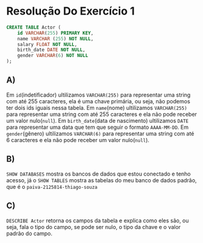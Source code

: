 # Resolução Do Exercício 1

```SQL
CREATE TABLE Actor (
    id VARCHAR(255) PRIMARY KEY,
    name VARCHAR (255) NOT NULL,
    salary FLOAT NOT NULL,
    birth_date DATE NOT NULL,
    gender VARCHAR(6) NOT NULL
);
```

## A)
Em `id`(indetificador) ultilizamos `VARCHAR(255)` para representar uma string com até 255 caracteres, ela é uma chave primária, ou seja, não podemos ter dois ids iguais nessa tabela.
Em `name`(nome) ultilizamos `VARCHAR(255)` para representar uma string com até 255 caracteres e ela não pode receber um valor nulo(`null`).
Em `birth_date`(data de nascimento) ultilizamos `DATE` para representar uma data que tem que seguir o formato `AAAA-MM-DD`.
Em `gender`(gênero) ultilizamos `VARCHAR(6)` para representar uma string com até 6 caracteres e ela não pode receber um valor nulo(`null`).

## B)
`SHOW DATABASES` mostra os bancos de dados que estou conectado e tenho acesso, já o `SHOW TABLES` mostra as tabelas do meu banco de dados padrão, que é o `paiva-2125814-thiago-souza`

## C)
`DESCRIBE Actor` retorna os campos da tabela e explica como eles são, ou seja, fala o tipo do campo, se pode ser nulo, o tipo da chave e o valor padrão do campo.
